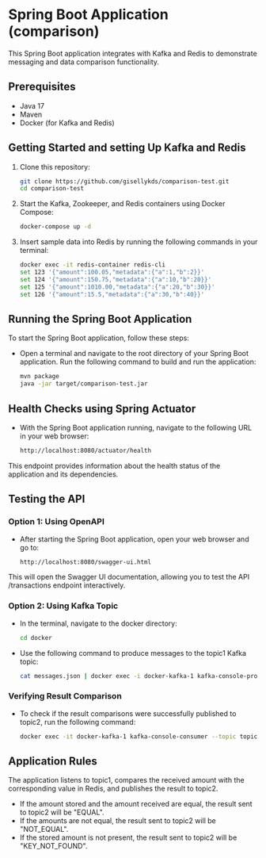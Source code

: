 # Spring Boot Application (comparison)
This Spring Boot application integrates with Kafka and Redis to demonstrate messaging and data comparison functionality.

## Prerequisites
* Java 17
* Maven
* Docker (for Kafka and Redis)


## Getting Started and setting Up Kafka and Redis
1. Clone this repository:
    ```bash
    git clone https://github.com/gisellykds/comparison-test.git
    cd comparison-test
2. Start the Kafka, Zookeeper, and Redis containers using Docker Compose:
    ```bash
    docker-compose up -d
3. Insert sample data into Redis by running the following commands in your terminal:
    ```bash
    docker exec -it redis-container redis-cli
    set 123 '{"amount":100.05,"metadata":{"a":1,"b":2}}'
    set 124 '{"amount":150.75,"metadata":{"a":10,"b":20}}'
    set 125 '{"amount":1010.00,"metadata":{"a":20,"b":30}}'
    set 126 '{"amount":15.5,"metadata":{"a":30,"b":40}}'

## Running the Spring Boot Application
To start the Spring Boot application, follow these steps:

* Open a terminal and navigate to the root directory of your Spring Boot application.
Run the following command to build and run the application:
    ```bash
    mvn package
    java -jar target/comparison-test.jar

## Health Checks using Spring Actuator
* With the Spring Boot application running, navigate to the following URL in your web browser:
    ```bash
    http://localhost:8080/actuator/health
This endpoint provides information about the health status of the application and its dependencies.

## Testing the API

### Option 1: Using OpenAPI
* After starting the Spring Boot application, open your web browser and go to:
    ```bash
    http://localhost:8080/swagger-ui.html
This will open the Swagger UI documentation, allowing you to test the API /transactions endpoint interactively.

### Option 2: Using Kafka Topic
* In the terminal, navigate to the docker directory:
    ```bash
    cd docker
* Use the following command to produce messages to the topic1 Kafka topic:
    ```bash
    cat messages.json | docker exec -i docker-kafka-1 kafka-console-producer --topic topic1 --bootstrap-server localhost:9092
### Verifying Result Comparison
* To check if the result comparisons were successfully published to topic2, run the following command:
    ```bash
    docker exec -it docker-kafka-1 kafka-console-consumer --topic topic2 --from-beginning --bootstrap-server localhost:9092

## Application Rules
The application listens to topic1, compares the received amount with the corresponding value in Redis, and publishes the result to topic2.

* If the amount stored and the amount received are equal, the result sent to topic2 will be "EQUAL".
* If the amounts are not equal, the result sent to topic2 will be "NOT_EQUAL".
* If the stored amount is not present, the result sent to topic2 will be "KEY_NOT_FOUND".
